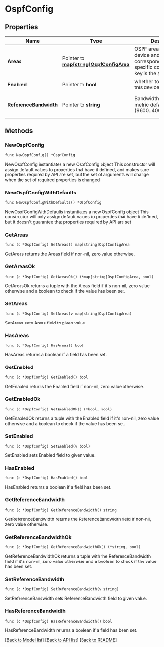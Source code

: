 # OspfConfig

## Properties

Name | Type | Description | Notes
------------ | ------------- | ------------- | -------------
**Areas** | Pointer to [**map[string]OspfConfigArea**](OspfConfigArea.md) | OSPF areas to run on this device and the corresponding per-area-specific configs. Property key is the area | [optional] 
**Enabled** | Pointer to **bool** | whether to rung OSPF on this device | [optional] 
**ReferenceBandwidth** | Pointer to **string** | Bandwidth for calculating metric defaults (9600..4000000000000) | [optional] [default to "100M"]

## Methods

### NewOspfConfig

`func NewOspfConfig() *OspfConfig`

NewOspfConfig instantiates a new OspfConfig object
This constructor will assign default values to properties that have it defined,
and makes sure properties required by API are set, but the set of arguments
will change when the set of required properties is changed

### NewOspfConfigWithDefaults

`func NewOspfConfigWithDefaults() *OspfConfig`

NewOspfConfigWithDefaults instantiates a new OspfConfig object
This constructor will only assign default values to properties that have it defined,
but it doesn't guarantee that properties required by API are set

### GetAreas

`func (o *OspfConfig) GetAreas() map[string]OspfConfigArea`

GetAreas returns the Areas field if non-nil, zero value otherwise.

### GetAreasOk

`func (o *OspfConfig) GetAreasOk() (*map[string]OspfConfigArea, bool)`

GetAreasOk returns a tuple with the Areas field if it's non-nil, zero value otherwise
and a boolean to check if the value has been set.

### SetAreas

`func (o *OspfConfig) SetAreas(v map[string]OspfConfigArea)`

SetAreas sets Areas field to given value.

### HasAreas

`func (o *OspfConfig) HasAreas() bool`

HasAreas returns a boolean if a field has been set.

### GetEnabled

`func (o *OspfConfig) GetEnabled() bool`

GetEnabled returns the Enabled field if non-nil, zero value otherwise.

### GetEnabledOk

`func (o *OspfConfig) GetEnabledOk() (*bool, bool)`

GetEnabledOk returns a tuple with the Enabled field if it's non-nil, zero value otherwise
and a boolean to check if the value has been set.

### SetEnabled

`func (o *OspfConfig) SetEnabled(v bool)`

SetEnabled sets Enabled field to given value.

### HasEnabled

`func (o *OspfConfig) HasEnabled() bool`

HasEnabled returns a boolean if a field has been set.

### GetReferenceBandwidth

`func (o *OspfConfig) GetReferenceBandwidth() string`

GetReferenceBandwidth returns the ReferenceBandwidth field if non-nil, zero value otherwise.

### GetReferenceBandwidthOk

`func (o *OspfConfig) GetReferenceBandwidthOk() (*string, bool)`

GetReferenceBandwidthOk returns a tuple with the ReferenceBandwidth field if it's non-nil, zero value otherwise
and a boolean to check if the value has been set.

### SetReferenceBandwidth

`func (o *OspfConfig) SetReferenceBandwidth(v string)`

SetReferenceBandwidth sets ReferenceBandwidth field to given value.

### HasReferenceBandwidth

`func (o *OspfConfig) HasReferenceBandwidth() bool`

HasReferenceBandwidth returns a boolean if a field has been set.


[[Back to Model list]](../README.md#documentation-for-models) [[Back to API list]](../README.md#documentation-for-api-endpoints) [[Back to README]](../README.md)


